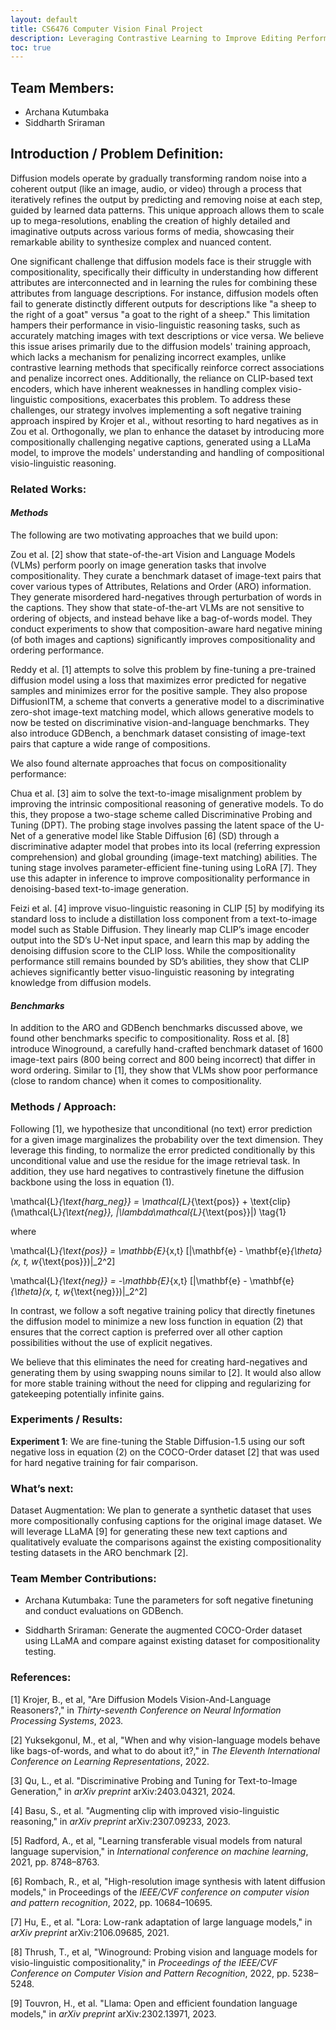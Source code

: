 ```yaml
---
layout: default
title: CS6476 Computer Vision Final Project
description: Leveraging Contrastive Learning to Improve Editing Performance of Diffusion Models
toc: true
---
```

## Team Members:
- Archana Kutumbaka
- Siddharth Sriraman

## Introduction / Problem Definition: 
Diffusion models operate by gradually transforming random noise into a coherent output (like an image, audio, or video) through a process that iteratively refines the output by predicting and removing noise at each step, guided by learned data patterns. This unique approach allows them to scale up to mega-resolutions, enabling the creation of highly detailed and imaginative outputs across various forms of media, showcasing their remarkable ability to synthesize complex and nuanced content.

One significant challenge that diffusion models face is their struggle with compositionality, specifically their difficulty in understanding how different attributes are interconnected and in learning the rules for combining these attributes from language descriptions. For instance, diffusion models often fail to generate distinctly different outputs for descriptions like "a sheep to the right of a goat" versus "a goat to the right of a sheep." This limitation hampers their performance in visio-linguistic reasoning tasks, such as accurately matching images with text descriptions or vice versa. We believe this issue arises primarily due to the diffusion models' training approach, which lacks a mechanism for penalizing incorrect examples, unlike contrastive learning methods that specifically reinforce correct associations and penalize incorrect ones. Additionally, the reliance on CLIP-based text encoders, which have inherent weaknesses in handling complex visio-linguistic compositions, exacerbates this problem. To address these challenges, our strategy involves implementing a soft negative training approach inspired by Krojer et al., without resorting to hard negatives as in Zou et al. Orthogonally, we plan to enhance the dataset by introducing more compositionally challenging negative captions, generated using a LLaMa model, to improve the models' understanding and handling of compositional visio-linguistic reasoning.

### Related Works: 

#### _Methods_

The following are two motivating approaches that we build upon:

Zou et al. [2] show that state-of-the-art Vision and Language Models (VLMs) perform poorly on image generation tasks that involve compositionality. They curate a benchmark dataset of image-text pairs that cover various types of Attributes, Relations and Order (ARO) information. They generate misordered hard-negatives through perturbation of words in the captions. They show that state-of-the-art VLMs are not sensitive to ordering of objects, and instead behave like a bag-of-words model. They conduct experiments to show that composition-aware hard negative mining (of both images and captions) significantly improves compositionality and ordering performance.

Reddy et al. [1] attempts to solve this problem by fine-tuning a pre-trained diffusion model using a loss that maximizes error predicted for negative samples and minimizes error for the positive sample. They also propose DiffusionITM, a scheme that converts a generative model to a discriminative zero-shot image-text matching model, which allows generative models to now be tested on discriminative vision-and-language benchmarks. They also introduce GDBench, a benchmark dataset consisting of image-text pairs that capture a wide range of compositions.

We also found alternate approaches that focus on compositionality performance:

Chua et al. [3] aim to solve the text-to-image misalignment problem by improving the intrinsic compositional reasoning of generative models. To do this, they propose a two-stage scheme called Discriminative Probing and Tuning (DPT). The probing stage involves passing the latent space of the U-Net of a generative model like Stable Diffusion [6] (SD) through a discriminative adapter model that probes into its local (referring expression comprehension) and global grounding (image-text matching) abilities. The tuning stage involves parameter-efficient fine-tuning using LoRA [7]. They use this adapter in inference to improve compositionality performance in denoising-based text-to-image generation.

Feizi et al. [4] improve visuo-linguistic reasoning in CLIP [5] by modifying its standard loss to include a distillation loss component from a text-to-image model such as Stable Diffusion. They linearly map CLIP’s image encoder output into the SD’s U-Net input space, and learn this map by adding the denoising diffusion score to the CLIP loss. While the compositionality performance still remains bounded by SD’s abilities, they show that CLIP achieves significantly better visuo-linguistic reasoning by integrating knowledge from diffusion models.

#### _Benchmarks_

In addition to the ARO and GDBench benchmarks discussed above, we found other benchmarks specific to compositionality. Ross et al. [8] introduce Winoground, a carefully hand-crafted benchmark dataset of 1600 image-text pairs (800 being correct and 800 being incorrect) that differ in word ordering. Similar to [1], they show that VLMs show poor performance (close to random chance) when it comes to compositionality. 

### Methods / Approach: 

Following [1], we hypothesize that unconditional (no text) error prediction for a given image marginalizes the probability over the text dimension. They leverage this finding, to normalize the error predicted conditionally by this unconditional value and use the residue for the image retrieval task. In addition, they use hard negatives to contrastively finetune the diffusion backbone using the loss in equation (1).

\mathcal{L}_{\text{harg\_neg}} = \mathcal{L}_{\text{pos}} + \text{clip}(\mathcal{L}_{\text{neg}}, |\lambda\mathcal{L}_{\text{pos}}|) \tag{1}

where 

\mathcal{L}_{\text{pos}} = \mathbb{E}_{x,t} [\|\mathbf{e} - \mathbf{e}_{\theta}(x, t, w_{\text{pos}})\|_2^2]

\mathcal{L}_{\text{neg}} = -\mathbb{E}_{x,t} [\|\mathbf{e} - \mathbf{e}_{\theta}(x, t, w_{\text{neg}})\|_2^2]



In contrast, we follow a soft negative training policy that directly finetunes the diffusion model to minimize a new loss function in equation (2) that ensures that the correct caption is preferred over all other caption possibilities without the use of explicit negatives.

We believe that this eliminates the need for creating hard-negatives and generating them by using swapping nouns similar to [2]. It would also allow for more stable training without the need for clipping and regularizing for gatekeeping potentially infinite gains. 

### Experiments / Results: 

**Experiment 1**: We are fine-tuning the Stable Diffusion-1.5 using our soft negative loss in equation (2) on the COCO-Order dataset [2] that was used for hard negative training for fair comparison. 


### What’s next:

Dataset Augmentation: We plan to generate a synthetic dataset that uses more compositionally confusing captions for the original image dataset. We will leverage LLaMA [9] for generating these new text captions and qualitatively evaluate the comparisons against the existing compositionality testing datasets in the ARO benchmark [2]. 


### Team Member Contributions: 

- Archana Kutumbaka: Tune the parameters for soft negative finetuning and conduct evaluations on GDBench. 

- Siddharth Sriraman: Generate the augmented COCO-Order dataset using LLaMA and compare against existing dataset for compositionality testing. 

### References:

[1] Krojer, B., et al, "Are Diffusion Models Vision-And-Language Reasoners?," in _Thirty-seventh Conference on Neural Information Processing Systems_, 2023.

[2] Yuksekgonul, M., et al, "When and why vision-language models behave like bags-of-words, and what to do about it?," in _The Eleventh International Conference on Learning Representations_, 2022.

[3] Qu, L., et al. "Discriminative Probing and Tuning for Text-to-Image Generation," in _arXiv preprint_ arXiv:2403.04321, 2024.

[4] Basu, S., et al. "Augmenting clip with improved visio-linguistic reasoning," in _arXiv preprint_ arXiv:2307.09233, 2023.

[5] Radford, A., et al, "Learning transferable visual models from natural language supervision," in _International conference on machine learning_, 2021, pp. 8748–8763.

[6] Rombach, R., et al, "High-resolution image synthesis with latent diffusion models," in Proceedings of the _IEEE/CVF conference on computer vision and pattern recognition_, 2022, pp. 10684–10695.

[7] Hu, E., et al. "Lora: Low-rank adaptation of large language models," in _arXiv preprint_ arXiv:2106.09685, 2021.

[8] Thrush, T., et al, "Winoground: Probing vision and language models for visio-linguistic compositionality," in _Proceedings of the IEEE/CVF Conference on Computer Vision and Pattern Recognition_, 2022, pp. 5238–5248.

[9] Touvron, H., et al. "Llama: Open and efficient foundation language models," in _arXiv preprint_ arXiv:2302.13971, 2023.
